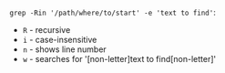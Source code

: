 `grep -Rin '/path/where/to/start' -e 'text to find'`:
- `R` - recursive
- `i` - case-insensitive
- `n` - shows line number
- `w` - searches for '[non-letter]text to find[non-letter]'